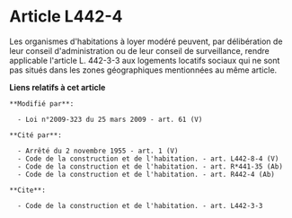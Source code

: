# Article L442-4

Les organismes d'habitations à loyer modéré peuvent, par délibération de leur conseil d'administration ou de leur conseil de
surveillance, rendre applicable l'article L. 442-3-3 aux logements locatifs sociaux qui ne sont pas situés dans les zones
géographiques mentionnées au même article.

**Liens relatifs à cet article**

	**Modifié par**:

	  - Loi n°2009-323 du 25 mars 2009 - art. 61 (V)

	**Cité par**:

	  - Arrêté du 2 novembre 1955 - art. 1 (V)
	  - Code de la construction et de l'habitation. - art. L442-8-4 (V)
	  - Code de la construction et de l'habitation. - art. R*441-35 (Ab)
	  - Code de la construction et de l'habitation. - art. R442-4 (Ab)

	**Cite**:

	  - Code de la construction et de l'habitation. - art. L442-3-3
